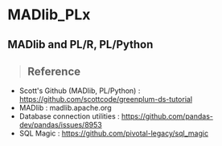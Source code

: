 # MADlib_PLx
## MADlib and PL/R, PL/Python

> ## Reference
- Scott's Github (MADlib, PL/Python) : https://github.com/scottcode/greenplum-ds-tutorial
- MADlib : madlib.apache.org
- Database connection utilities : https://github.com/pandas-dev/pandas/issues/8953
- SQL Magic : https://github.com/pivotal-legacy/sql_magic
